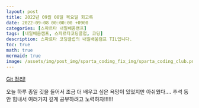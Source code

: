 ```yaml
---
layout: post
title: 2022년 09월 08일 목요일 회고록
date: 2022-09-08 00:00:00 +0900
categories: [스파르타 내일배움캠프]
tags: [내일배움캠프, 스파르타코딩클럽, 코딩]
description: 스파르타 코딩클럽의 내일배움캠프 TIL입니다.
toc: true
math: true
mermaid: true
image: /assets/img/post_img/sparta_coding_fix_img/sparta_coding_club.png
---
```

[Git 정리!](https://hana98.tistory.com/49?category=994881)

오늘 하루 종일 깃을 들어서 조금 더 배우고 싶은 욕망이 있었지만 아쉬웠다.... 추석 동안 힘내서 여러가지 깊게 공부하려고 노력하자!!!!!!